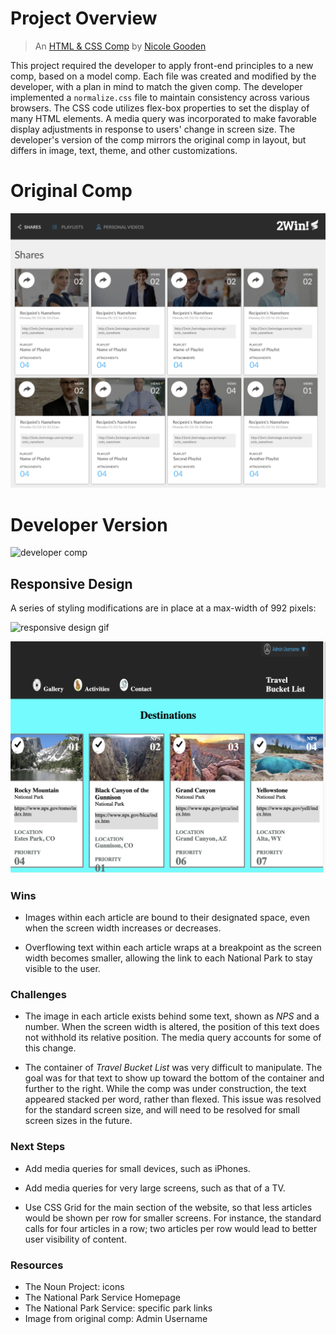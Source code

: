 # Project Overview
> An [HTML & CSS Comp](https://nicolegooden.github.io/ng-comp-challenge-1/) by [Nicole Gooden](https://github.com/nicolegooden)

  This project required the developer to apply front-end principles to a new comp, based on a model comp.  Each file was created and modified by the developer, with a plan in mind to match the given comp.  The developer implemented a `normalize.css` file to maintain consistency across various browsers.  The CSS code utilizes flex-box properties to set the display of many HTML elements.  A media query was incorporated to make favorable display adjustments in response to users' change in screen size.  The developer's version of the comp mirrors the original comp in layout, but differs in image, text, theme, and other customizations.  

# Original Comp

![original comp](original-comp.png)

# Developer Version

![developer comp](http://g.recordit.co/0rVIpSM6Be.gif)

## Responsive Design

  A series of styling modifications are in place at a max-width of 992 pixels:

  ![responsive design gif](http://g.recordit.co/DO6zjkHwkS.gif)


  ![responsive design image](responsive-design.png)

  ### Wins

  + Images within each article are bound to their designated space, even when the screen width increases or decreases.

  + Overflowing text within each article wraps at a breakpoint as the screen width becomes smaller, allowing the link to each National Park to stay visible to the user.  

  ### Challenges

  + The image in each article exists behind some text, shown as *NPS* and a number.  When the screen width is altered, the position of this text does not withhold its relative position.  The media query accounts for some of this change.

  + The container of *Travel Bucket List* was very difficult to manipulate.  The goal was for that text to show up toward the bottom of the container and further to the right.  While the comp was under construction, the text appeared stacked per word, rather than flexed.  This issue was resolved for the standard screen size, and will need to be resolved for small screen sizes in the future.

  ### Next Steps

  + Add media queries for small devices, such as iPhones.

  + Add media queries for very large screens, such as that of a TV.
  + Use CSS Grid for the main section of the website, so that less articles would be shown per row for smaller screens.  For instance, the standard calls for four articles in a row; two articles per row would lead to better user visibility of content.

  ### Resources

  + The Noun Project: icons
  + The National Park Service Homepage
  + The National Park Service: specific park links
  + Image from original comp: Admin Username

